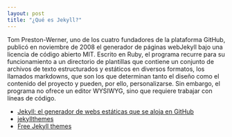 ```yaml
---
layout: post
title: "¿Qué es Jekyll?"
---
```


Tom Preston-Werner, uno de los cuatro fundadores de la plataforma GitHub, publicó en noviembre de 2008 el generador de páginas webJekyll bajo una licencia de código abierto MIT. Escrito en Ruby, el programa recurre para su funcionamiento a un directorio de plantillas que contiene un conjunto de archivos de texto estructurados y estáticos en diversos formatos, los llamados markdowns, que son los que determinan tanto el diseño como el contenido del proyecto y pueden, por ello, personalizarse. Sin embargo, el programa no ofrece un editor WYSIWYG, sino que requiere trabajar con líneas de código.
* [Jekyll: el generador de webs estáticas que se aloja en GitHub](https://www.ionos.es/digitalguide/hosting/blogs/jekyll-manual-de-instalacion-y-configuracion/)
* [jekyllthemes](http://jekyllthemes.org/)
* [Free Jekyll themes](https://jekyllthemes.io/free)
